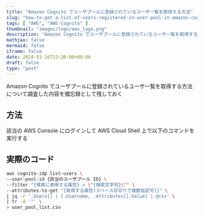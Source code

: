 ```yaml
---
title: "Amazon Cognito でユーザプールに登録されているユーザ一覧を取得する方法"
slug: "how-to-get-a-list-of-users-registered-in-user-pool-in-amazon-cognito"
tags: [ "AWS", "AWS Cognito" ]
thumbnail: "images/logo/aws_logo.png"
description: "Amazon Cognito でユーザプールに登録されているユーザ一覧を取得する方法について調査した内容を備忘録として残しておく"
mathjax: false
mermaid: false
iframe: false
date: 2024-01-16T12:30:00+09:00
draft: false
type: "post"
---
```


Amazon Cognito でユーザプールに登録されているユーザ一覧を取得する方法について調査した内容を備忘録として残しておく

## 方法

該当の AWS Console にログインして AWS Cloud Shell 上で以下のコマンドを実行する

## 実際のコード

```bash
aws cognito-idp list-users \
--user-pool-id {該当のユーザプール ID} \
--filter "{検索に使用する属性} = \"{検索文字列}\"" \
--attributes-to-get "{取得する属性(スペース区切りで複数指定可)}" \
| jq -r '.Users[] | [.Username, .Attributes[].Value] | @csv' \
| tr -d '"' \
> user_pool_list.csv
```
